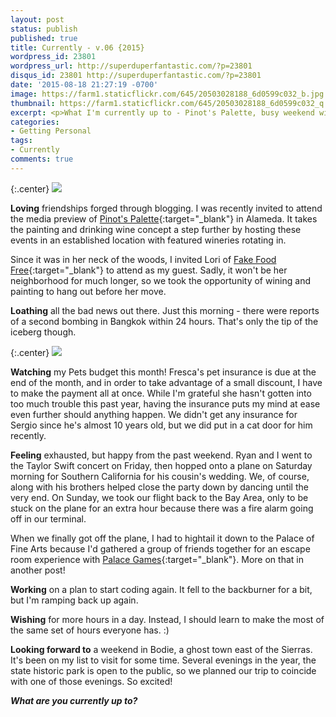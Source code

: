 ```yaml
---
layout: post
status: publish
published: true
title: Currently - v.06 {2015}
wordpress_id: 23801
wordpress_url: http://superduperfantastic.com/?p=23801
disqus_id: 23801 http://superduperfantastic.com/?p=23801
date: '2015-08-18 21:27:19 -0700'
image: https://farm1.staticflickr.com/645/20503028188_6d0599c032_b.jpg
thumbnail: https://farm1.staticflickr.com/645/20503028188_6d0599c032_q.jpg
excerpt: <p>What I'm currently up to - Pinot's Palette, busy weekend with a Taylor Swift concert, wedding, and Houdini-themed escape room at the Palace of Fine Arts.</p>
categories:
- Getting Personal
tags: 
- Currently
comments: true
---
```

{:.center}
![](https://farm1.staticflickr.com/645/20503028188_6d0599c032_b.jpg)

**Loving** friendships forged through blogging. I was recently invited to attend the media preview of [Pinot's Palette](http://www.pinotspalette.com/alameda){:target="_blank"} in Alameda. It takes the painting and drinking wine concept a step further by hosting these events in an established location with featured wineries rotating in.

Since it was in her neck of the woods, I invited Lori of [Fake Food Free](http://www.fakefoodfree.com/){:target="_blank"} to attend as my guest. Sadly, it won't be her neighborhood for much longer, so we took the opportunity of wining and painting to hang out before her move.

**Loathing** all the bad news out there. Just this morning - there were reports of a second bombing in Bangkok within 24 hours. That's only the tip of the iceberg though.

{:.center}
![](https://farm1.staticflickr.com/634/20068772624_3ca5df66eb_b.jpg)

**Watching** my Pets budget this month! Fresca's pet insurance is due at the end of the month, and in order to take advantage of a small discount, I have to make the payment all at once. While I'm grateful she hasn't gotten into too much trouble this past year, having the insurance puts my mind at ease even further should anything happen. We didn't get any insurance for Sergio since he's almost 10 years old, but we did put in a cat door for him recently.

**Feeling** exhausted, but happy from the past weekend. Ryan and I went to the Taylor Swift concert on Friday, then hopped onto a plane on Saturday morning for Southern California for his cousin's wedding. We, of course, along with his brothers helped close the party down by dancing until the very end. On Sunday, we took our flight back to the Bay Area, only to be stuck on the plane for an extra hour because there was a fire alarm going off in our terminal.

When we finally got off the plane, I had to hightail it down to the Palace of Fine Arts because I'd gathered a group of friends together for an escape room experience with [Palace Games](http://palace-games.com/){:target="_blank"}. More on that in another post!

**Working** on a plan to start coding again. It fell to the backburner for a bit, but I'm ramping back up again.

**Wishing** for more hours in a day. Instead, I should learn to make the most of the same set of hours everyone has. :)

**Looking forward to** a weekend in Bodie, a ghost town east of the Sierras. It's been on my list to visit for some time. Several evenings in the year, the state historic park is open to the public, so we planned our trip to coincide with one of those evenings. So excited!

_**What are you currently up to?**_
